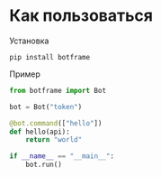 # Как пользоваться

Установка

```
pip install botframe
```

Пример

```python
from botframe import Bot

bot = Bot("token")

@bot.command(["hello"])
def hello(api):
    return "world"

if __name__ == "__main__":
    bot.run()
```
